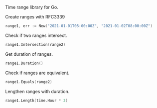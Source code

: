 
Time range library for Go.


Create ranges with RFC3339
```go
range1, err := New("2021-01-01T05:00:00Z", "2021-01-02T08:00:00Z")
```

Check if two ranges intersect.
```go
range1.Intersection(range2)
```

Get duration of ranges.
```go
range1.Duration()
```

Check if ranges are equivalent.
```go
range1.Equals(range2)
```


Lengthen ranges with duration.
```go
range1.Length(time.Hour * 3)
```